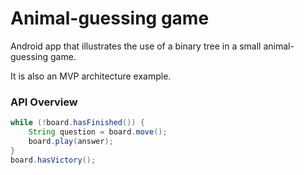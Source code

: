 # Animal-guessing game

Android app that illustrates the use of a binary tree in a small animal-guessing game.

It is also an MVP architecture example.

### API Overview

```java
while (!board.hasFinished()) {
    String question = board.move();
    board.play(answer);
}
board.hasVictory();
```